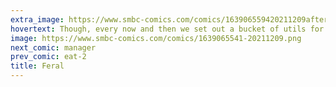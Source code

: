 ```yaml
---
extra_image: https://www.smbc-comics.com/comics/163906559420211209after.png
hovertext: Though, every now and then we set out a bucket of utils for him.
image: https://www.smbc-comics.com/comics/1639065541-20211209.png
next_comic: manager
prev_comic: eat-2
title: Feral
---
```


